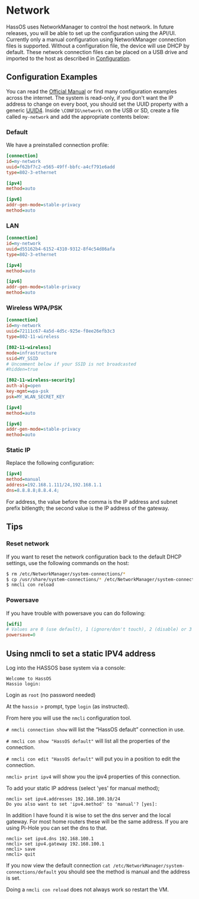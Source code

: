 # Network

HassOS uses NetworkManager to control the host network. In future releases, you will be able to set up the configuration using the API/UI. Currently only a manual configuration using NetworkManager connection files is supported. Without a configuration file, the device will use DHCP by default. These network connection files can be placed on a USB drive and imported to the host as described in [Configuration][configuration-usb].

## Configuration Examples

You can read the [Official Manual][keyfile] or find many configuration examples across the internet. The system is read-only, if you don't want the IP address to change on every boot, you should set the UUID property with a generic [UUID4][uuid]. Inside `\CONFIG\network\` on the USB or SD, create a file called `my-network` and add the appropriate contents below:

### Default

We have a preinstalled connection profile:

```ini
[connection]
id=my-network
uuid=f62bf7c2-e565-49ff-bbfc-a4cf791e6add
type=802-3-ethernet

[ipv4]
method=auto

[ipv6]
addr-gen-mode=stable-privacy
method=auto
```

### LAN

```ini
[connection]
id=my-network
uuid=d55162b4-6152-4310-9312-8f4c54d86afa
type=802-3-ethernet

[ipv4]
method=auto

[ipv6]
addr-gen-mode=stable-privacy
method=auto
```

### Wireless WPA/PSK

```ini
[connection]
id=my-network
uuid=72111c67-4a5d-4d5c-925e-f8ee26efb3c3
type=802-11-wireless

[802-11-wireless]
mode=infrastructure
ssid=MY_SSID
# Uncomment below if your SSID is not broadcasted
#hidden=true

[802-11-wireless-security]
auth-alg=open
key-mgmt=wpa-psk
psk=MY_WLAN_SECRET_KEY

[ipv4]
method=auto

[ipv6]
addr-gen-mode=stable-privacy
method=auto
```

### Static IP

Replace the following configuration:

```ini
[ipv4]
method=manual
address=192.168.1.111/24,192.168.1.1
dns=8.8.8.8;8.8.4.4;
```
For address, the value before the comma is the IP address and subnet prefix bitlength; the second value is the IP address of the gateway.

## Tips

### Reset network

If you want to reset the network configuration back to the default DHCP settings, use the following commands on the host:

```bash
$ rm /etc/NetworkManager/system-connections/*
$ cp /usr/share/system-connections/* /etc/NetworkManager/system-connections/
$ nmcli con reload
```

### Powersave

If you have trouble with powersave you can do following:

```ini
[wifi]
# Values are 0 (use default), 1 (ignore/don't touch), 2 (disable) or 3 (enable).
powersave=0
```
## Using nmcli to set a static IPV4 address

Log into the HASSOS base system via a console:

```
Welcome to HassOS
Hassio login:
```
Login as `root` (no password needed)

At the `hassio >` prompt, type `login` (as instructed).

From here you will use the `nmcli` configuration tool.

`# nmcli connection show` will list the “HassOS default” connection in use.

`# nmcli con show "HassOS default"` will list all the properties of the connection.

`# nmcli con edit "HassOS default"` will put you in a position to edit the connection.

`nmcli> print ipv4` will show you the ipv4 properties of this connection.

To add your static IP address (select 'yes' for manual method);
```
nmcli> set ipv4.addresses 192.168.100.10/24
Do you also want to set 'ipv4.method' to 'manual'? [yes]:
```
In addition I have found it is wise to set the dns server and the local gateway.  For most home routers these will be the same address.  If you are using Pi-Hole you can set the dns to that.
```
nmcli> set ipv4.dns 192.168.100.1
nmcli> set ipv4.gateway 192.168.100.1
nmcli> save
nmcli> quit
```

If you now view the default connection `cat /etc/NetworkManager/system-connections/default` you should see the method is manual and the address is set.

Doing a `nmcli con reload` does not always work so restart the VM.

[keyfile]: https://developer.gnome.org/NetworkManager/stable/nm-settings.html
[configuration-usb]: configuration.md
[uuid]: https://www.uuidgenerator.net/
